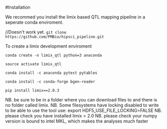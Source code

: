 #Installation

We recommed you install the limix based QTL mapping pipeline in a seperate conda enviroment.

//Doesn't work yet.
`git clone https://github.com/PMBio/hipsci_pipeline.git`


To create a limix development enviroment

`conda create -n limix_qtl python=3 anaconda`

`source activate limix_qtl`

`conda install -c anaconda pytest pytables`

`conda install -c conda-forge bgen-reader`

`pip install limix==2.0.3`


NB. be sure to be in a folder where you can download files to and there is no folder called limix.
NB. Some filesystems have locking disabled to write to be able to use the tool use:
	export HDF5_USE_FILE_LOCKING=FALSE
NB. please check you have installed limix  > 2.0
NB. please check your numpy version is bound to intel MKL, which makes the analyses much faster

